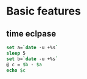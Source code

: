 # Basic features
## time eclpase
```csh
set a=`date -u +%s`
sleep 5
set b=`date -u +%s`
@ c = $b - $a
echo $c
```
